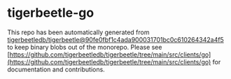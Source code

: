 # tigerbeetle-go
This repo has been automatically generated from [tigerbeetledb/tigerbeetle@90fe0fbf1c4ada900031701bc0c610264342a4f5](https://github.com/tigerbeetledb/tigerbeetle/commit/90fe0fbf1c4ada900031701bc0c610264342a4f5) to keep binary blobs out of the monorepo. Please see [https://github.com/tigerbeetledb/tigerbeetle/tree/main/src/clients/go](https://github.com/tigerbeetledb/tigerbeetle/tree/main/src/clients/go) for documentation and contributions.

